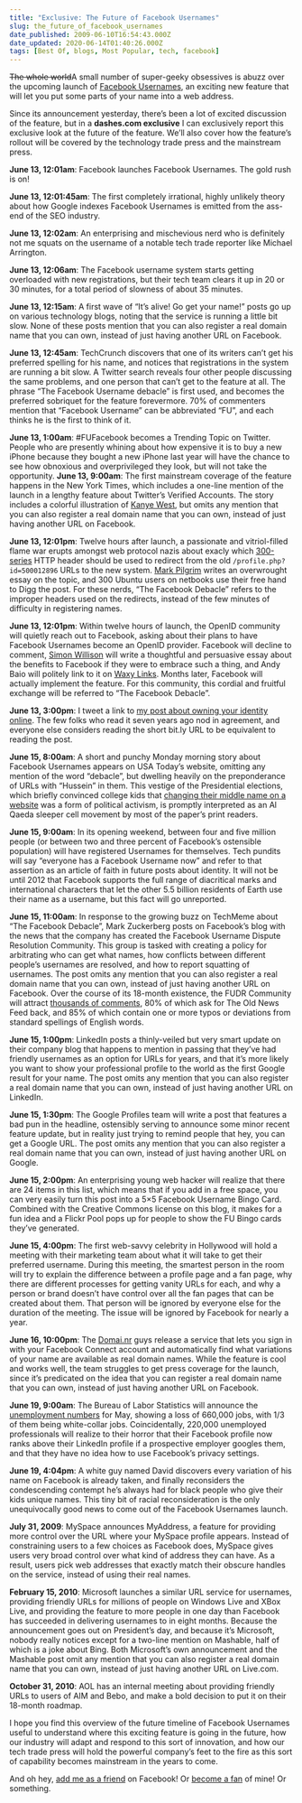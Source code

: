```yaml
---
title: "Exclusive: The Future of Facebook Usernames"
slug: the_future_of_facebook_usernames
date_published: 2009-06-10T16:54:43.000Z
date_updated: 2020-06-14T01:40:26.000Z
tags: [Best Of, blogs, Most Popular, tech, facebook]
---
```


<strike>The whole world</strike>A small number of super-geeky obsessives is abuzz over the upcoming launch of [Facebook Usernames](http://blog.facebook.com/blog.php?post=90316352130), an exciting new feature that will let you put some parts of your name into a web address.

Since its announcement yesterday, there’s been a lot of excited discussion of the feature, but in a **dashes.com exclusive** I can exclusively report this exclusive look at the future of the feature. We’ll also cover how the feature’s rollout will be covered by the technology trade press and the mainstream press.  

**June 13, 12:01am**: Facebook launches Facebook Usernames. The gold rush is on!

**June 13, 12:01:45am**: The first completely irrational, highly unlikely theory about how Google indexes Facebook Usernames is emitted from the ass-end of the SEO industry.

**June 13, 12:02am**: An enterprising and mischevious nerd who is definitely not me squats on the username of a notable tech trade reporter like Michael Arrington.

**June 13, 12:06am**: The Facebook username system starts getting overloaded with new registrations, but their tech team clears it up in 20 or 30 minutes, for a total period of slowness of about 35 minutes.

**June 13, 12:15am**: A first wave of “It’s alive! Go get your name!” posts go up on various technology blogs, noting that the service is running a little bit slow. None of these posts mention that you can also register a real domain name that you can own, instead of just having another URL on Facebook.

**June 13, 12:45am**: TechCrunch discovers that one of its writers can’t get his preferred spelling for his name, and notices that registrations in the system are running a bit slow. A Twitter search reveals four other people discussing the same problems, and one person that can’t get to the feature at all. The phrase “The Facebook Username debacle” is first used, and becomes the preferred sobriquet for the feature forevermore. 70% of commenters mention that “Facebook Username” can be abbreviated “FU”, and each thinks he is the first to think of it.

**June 13, 1:00am**: #FUFacebook becomes a Trending Topic on Twitter. People who are presently whining about how expensive it is to buy a new iPhone because they bought a new iPhone last year will have the chance to see how obnoxious and overprivileged they look, but will not take the opportunity.
**June 13, 9:00am**: The first mainstream coverage of the feature happens in the New York Times, which includes a one-line mention of the launch in a lengthy feature about Twitter’s Verified Accounts. The story includes a colorful illustration of [Kanye West](http://www.kanyeuniversecity.com/blog/?em3106=231840_-1__0_~0_-1_5_2009_0_0&amp;em3298=&amp;em3282=&amp;em3281=&amp;em3161=), but omits any mention that you can also register a real domain name that you can own, instead of just having another URL on Facebook.

**June 13, 12:01pm**: Twelve hours after launch, a passionate and vitriol-filled flame war erupts amongst web protocol nazis about exacly which [300-series](http://en.wikipedia.org/wiki/List_of_HTTP_status_codes#3xx_Redirection) HTTP header should be used to redirect from the old `/profile.php?id=500012896` URLs to the new system. [Mark Pilgrim](http://diveintomark.org/) writes an overwrought essay on the topic, and 300 Ubuntu users on netbooks use their free hand to Digg the post. For these nerds, “The Facebook Debacle” refers to the improper headers used on the redirects, instead of the few minutes of difficulty in registering names.

**June 13, 12:01pm**: Within twelve hours of launch, the OpenID community will quietly reach out to Facebook, asking about their plans to have Facebook Usernames become an OpenID provider. Facebook will decline to comment, [Simon Willison](http://simonwillison.net/) will write a thoughtful and persuasive essay about the benefits to Facebook if they were to embrace such a thing, and Andy Baio will politely link to it on [Waxy Links](http://waxy.org/). Months later, Facebook will actually implement the feature. For this community, this cordial and fruitful exchange will be referred to “The Facebook Debacle”.

**June 13, 3:00pm**: I tweet a link to [my post about owning your identity online](http://dashes.com/anil/2002/12/privacy-through.html). The few folks who read it seven years ago nod in agreement, and everyone else considers reading the short bit.ly URL to be equivalent to reading the post.

**June 15, 8:00am**: A short and punchy Monday morning story about Facebook Usernames appears on USA Today’s website, omitting any mention of the word “debacle”, but dwelling heavily on the preponderance of URLs with “Hussein” in them. This vestige of the Presidential elections, which briefly convinced college kids that [changing their middle name on a website](http://www.nytimes.com/2008/06/29/us/politics/29hussein.html) was a form of political activism, is promptly interpreted as an Al Qaeda sleeper cell movement by most of the paper’s print readers.

**June 15, 9:00am**: In its opening weekend, between four and five million people (or between two and three percent of Facebook’s ostensible population) will have registered Usernames for themselves. Tech pundits will say “everyone has a Facebook Username now” and refer to that assertion as an article of faith in future posts about identity. It will not be until 2012 that Facebook supports the full range of diacritical marks and international characters that let the other 5.5 billion residents of Earth use their name as a username, but this fact will go unreported.

**June 15, 11:00am**: In response to the growing buzz on TechMeme about “The Facebook Debacle”, Mark Zuckerberg posts on Facebook’s blog with the news that the company has created the Facebook Username Dispute Resolution Community. This group is tasked with creating a policy for arbitrating who can get what names, how conflicts between different people’s usernames are resolved, and how to report squatting of usernames. The post omits any mention that you can also register a real domain name that you can own, instead of just having another URL on Facebook. Over the course of its 18-month existence, the FUDR Community will attract [thousands of comments](http://blog.facebook.com/blog.php?post=59195087130), 80% of which ask for The Old News Feed back, and 85% of which contain one or more typos or deviations from standard spellings of English words.

**June 15, 1:00pm**: LinkedIn posts a thinly-veiled but very smart update on their company blog that happens to mention in passing that they’ve had friendly usernames as an option for URLs for years, and that it’s more likely you want to show your professional profile to the world as the first Google result for your name. The post omits any mention that you can also register a real domain name that you can own, instead of just having another URL on LinkedIn.

**June 15, 1:30pm**: The Google Profiles team will write a post that features a bad pun in the headline, ostensibly serving to announce some minor recent feature update, but in reality just trying to remind people that hey, you can get a Google URL. The post omits any mention that you can also register a real domain name that you can own, instead of just having another URL on Google.

**June 15, 2:00pm**: An enterprising young web hacker will realize that there are 24 items in this list, which means that if you add in a free space, you can very easily turn this post into a 5×5 Facebook Username Bingo Card. Combined with the Creative Commons license on this blog, it makes for a fun idea and a Flickr Pool pops up for people to show the FU Bingo cards they’ve generated.

**June 15, 4:00pm**: The first web-savvy celebrity in Hollywood will hold a meeting with their marketing team about what it will take to get their preferred username. During this meeting, the smartest person in the room will try to explain the difference between a profile page and a fan page, why there are different processes for getting vanity URLs for each, and why a person or brand doesn’t have control over all the fan pages that can be created about them. That person will be ignored by everyone else for the duration of the meeting. The issue will be ignored by Facebook for nearly a year.

**June 16, 10:00pm**: The [Domai.nr](http://domai.nr) guys release a service that lets you sign in with your Facebook Connect account and automatically find what variations of your name are available as real domain names. While the feature is cool and works well, the team struggles to get press coverage for the launch, since it’s predicated on the idea that you can register a real domain name that you can own, instead of just having another URL on Facebook.

**June 19, 9:00am**: The Bureau of Labor Statistics will announce the [unemployment numbers](http://www.bls.gov/lau/) for May, showing a loss of 660,000 jobs, with 1/3 of them being white-collar jobs. Coincidentally, 220,000 unemployed professionals will realize to their horror that their Facebook profile now ranks above their LinkedIn profile if a prospective employer googles them, and that they have no idea how to use Facebook’s privacy settings.

**June 19, 4:04pm**: A white guy named David discovers every variation of his name on Facebook is already taken, and finally reconsiders the condescending contempt he’s always had for black people who give their kids unique names. This tiny bit of racial reconsideration is the only unequivocally good news to come out of the Facebook Usernames launch.

**July 31, 2009**: MySpace announces MyAddress, a feature for providing more control over the URL where your MySpace profile appears. Instead of constraining users to a few choices as Facebook does, MySpace gives users very broad control over what kind of address they can have. As a result, users pick web addresses that exactly match their obscure handles on the service, instead of using their real names.

**February 15, 2010**: Microsoft launches a similar URL service for usernames, providing friendly URLs for millions of people on Windows Live and XBox Live, and providing the feature to more people in one day than Facebook has succeeded in delivering usernames to in eight months. Because the announcement goes out on President’s day, and because it’s Microsoft, nobody really notices except for a two-line mention on Mashable, half of which is a joke about Bing. Both Microsoft’s own announcement and the Mashable post omit any mention that you can also register a real domain name that you can own, instead of just having another URL on Live.com.

**October 31, 2010**: AOL has an internal meeting about providing friendly URLs to users of AIM and Bebo, and make a bold decision to put it on their 18-month roadmap.

I hope you find this overview of the future timeline of Facebook Usernames useful to understand where this exciting feature is going in the future, how our industry will adapt and respond to this sort of innovation, and how our tech trade press will hold the powerful company’s feet to the fire as this sort of capability becomes mainstream in the years to come.

And oh hey, [add me as a friend](http://www.facebook.com/home.php#/profile.php?id=500012896) on Facebook! Or [become a fan](http://www.facebook.com/home.php#/pages/Anil-Dash/14672825229?sid=486d4ab1199cfb7fb29e88cd3d9b260c) of mine! Or something.
